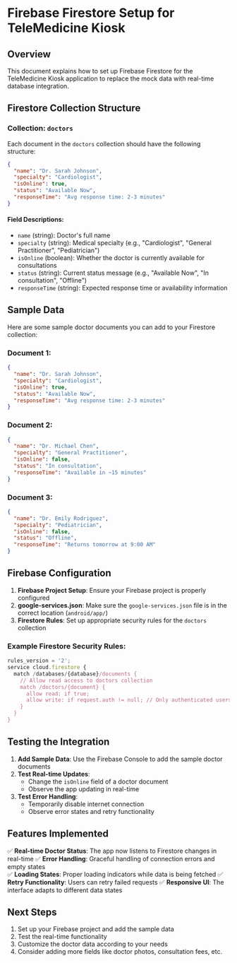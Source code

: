 # Firebase Firestore Setup for TeleMedicine Kiosk

## Overview
This document explains how to set up Firebase Firestore for the TeleMedicine Kiosk application to replace the mock data with real-time database integration.

## Firestore Collection Structure

### Collection: `doctors`

Each document in the `doctors` collection should have the following structure:

```json
{
  "name": "Dr. Sarah Johnson",
  "specialty": "Cardiologist", 
  "isOnline": true,
  "status": "Available Now",
  "responseTime": "Avg response time: 2-3 minutes"
}
```

#### Field Descriptions:
- `name` (string): Doctor's full name
- `specialty` (string): Medical specialty (e.g., "Cardiologist", "General Practitioner", "Pediatrician")
- `isOnline` (boolean): Whether the doctor is currently available for consultations
- `status` (string): Current status message (e.g., "Available Now", "In consultation", "Offline")
- `responseTime` (string): Expected response time or availability information

## Sample Data

Here are some sample doctor documents you can add to your Firestore collection:

### Document 1:
```json
{
  "name": "Dr. Sarah Johnson",
  "specialty": "Cardiologist",
  "isOnline": true,
  "status": "Available Now",
  "responseTime": "Avg response time: 2-3 minutes"
}
```

### Document 2:
```json
{
  "name": "Dr. Michael Chen", 
  "specialty": "General Practitioner",
  "isOnline": false,
  "status": "In consultation",
  "responseTime": "Available in ~15 minutes"
}
```

### Document 3:
```json
{
  "name": "Dr. Emily Rodriguez",
  "specialty": "Pediatrician", 
  "isOnline": false,
  "status": "Offline",
  "responseTime": "Returns tomorrow at 9:00 AM"
}
```

## Firebase Configuration

1. **Firebase Project Setup**: Ensure your Firebase project is properly configured
2. **google-services.json**: Make sure the `google-services.json` file is in the correct location (`android/app/`)
3. **Firestore Rules**: Set up appropriate security rules for the `doctors` collection

### Example Firestore Security Rules:
```javascript
rules_version = '2';
service cloud.firestore {
  match /databases/{database}/documents {
    // Allow read access to doctors collection
    match /doctors/{document} {
      allow read: if true;
      allow write: if request.auth != null; // Only authenticated users can write
    }
  }
}
```

## Testing the Integration

1. **Add Sample Data**: Use the Firebase Console to add the sample doctor documents
2. **Test Real-time Updates**: 
   - Change the `isOnline` field of a doctor document
   - Observe the app updating in real-time
3. **Test Error Handling**: 
   - Temporarily disable internet connection
   - Observe error states and retry functionality

## Features Implemented

✅ **Real-time Doctor Status**: The app now listens to Firestore changes in real-time
✅ **Error Handling**: Graceful handling of connection errors and empty states  
✅ **Loading States**: Proper loading indicators while data is being fetched
✅ **Retry Functionality**: Users can retry failed requests
✅ **Responsive UI**: The interface adapts to different data states

## Next Steps

1. Set up your Firebase project and add the sample data
2. Test the real-time functionality
3. Customize the doctor data according to your needs
4. Consider adding more fields like doctor photos, consultation fees, etc.
